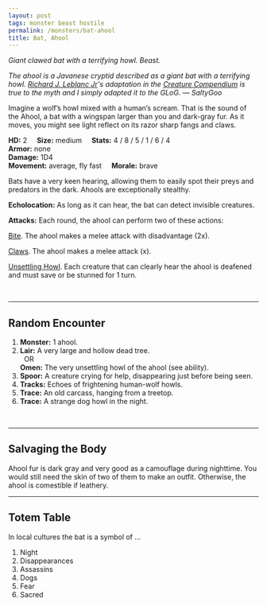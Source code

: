 ```yaml
---
layout: post
tags: monster beast hostile
permalink: /monsters/bat-ahool
title: Bat, Ahool
---
```


*Giant clawed bat with a terrifying howl. Beast.*

<span class="alchemy"> *The ahool is a Javanese cryptid described as a giant bat with a terrifying howl. [Richard J. Leblanc Jr](http://savevsdragon.blogspot.com/)'s adaptation in the [Creature Compendium](https://www.drivethrurpg.com/product/147588/CC1-Creature-Compendium) is true to the myth and I simply adapted it to the GLoG. — SaltyGoo* </span>

Imagine a wolf’s howl mixed with a human’s scream. That is the sound of the Ahool, a bat with a wingspan larger than you and dark-gray fur. As it moves, you might see light reflect on its razor sharp fangs and claws.

**HD:** 2  &nbsp; &nbsp;  **Size:** medium &nbsp; &nbsp; **Stats:** 4 / 8 / 5 / 1 / 6 / 4 <br>
**Armor:** none <br>
**Damage:** 1D4 <br>
**Movement:** average, fly fast &nbsp; &nbsp; **Morale:** brave <br>

Bats have a very keen hearing, allowing them to easily spot their preys and predators in the dark. Ahools are exceptionally stealthy.

**Echolocation:** As long as it can hear, the bat can detect invisible creatures.

**Attacks:** Each round, the ahool can perform two of these actions:

<ins>Bite</ins>. The ahool makes a melee attack with disadvantage (2x). 

<ins>Claws</ins>. The ahool makes a melee attack (x). 

<ins>Unsettling Howl</ins>. Each creature that can clearly hear the ahool is deafened and must save or be stunned for 1 turn.

<br>

---

## Random Encounter

1. **Monster:** 1 ahool.
1. **Lair:** A very large and hollow dead tree. <br>	&nbsp; OR <br>	**Omen:** The very unsettling howl of the ahool (see ability).
1. **Spoor:** A creature crying for help, disappearing just before being seen.
1. **Tracks:** Echoes of frightening human-wolf howls.
1. **Trace:** An old carcass, hanging from a treetop. 
1. **Trace:** A strange dog howl in the night.

<br>

---

## Salvaging the Body

Ahool fur is dark gray and very good as a camouflage during nighttime. You would still need the skin of two of them to make an outfit. Otherwise, the ahool is comestible if leathery.

---

## Totem Table

In local cultures the bat is a symbol of ...

1. Night
1. Disappearances
1. Assassins
1. Dogs
1. Fear
1. Sacred 

